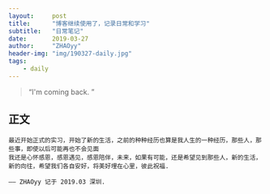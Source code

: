 ```yaml
---
layout:     post
title:      "博客继续使用了，记录日常和学习"
subtitle:   "日常笔记"
date:       2019-03-27
author:     "ZHAOyy"
header-img: "img/190327-daily.jpg"
tags: 
    - daily
---
```


> “I'm coming back. ”

## 正文
	
	最近开始正式的实习，开始了新的生活，之前的种种经历也算是我人生的一种经历，那些人，那些事，即使以后可能再也不会见面
	我还是心怀感恩，感恩遇见，感恩陪伴，未来，如果有可能，还是希望见到那些人，新的生活，新的向往，希望我们各自安好，将美好埋在心里，彼此祝福.
	
	—— ZHAOyy 记于 2019.03 深圳.